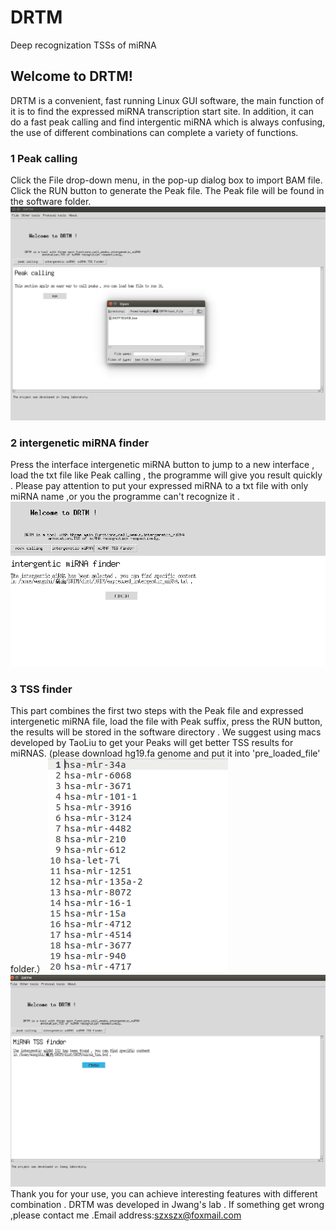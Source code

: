 # DRTM
Deep recognization TSSs of miRNA
## Welcome to DRTM! 
DRTM is a convenient, fast running Linux GUI software, the main function of it is to find the expressed miRNA transcription start site. In addition, it can do a fast peak calling and find intergentic miRNA which is always confusing, the use of different combinations can complete a variety of functions. 
### 1 Peak calling 
Click the File drop-down menu, in the pop-up dialog box to import BAM file. Click the RUN button to generate the Peak file. The Peak file will be found in the software folder. 
![1.png](./readme_images/1.png)
### 2 intergenetic miRNA finder 
Press the interface intergenetic miRNA button to jump to a new interface , load the txt file like Peak calling , the programme will give you result quickly . Please pay attention to put your expressed miRNA to a txt file with only miRNA name ,or you the programme can't recognize it .
![2.png](./readme_images/2.png)
### 3 TSS finder
This part combines the first two steps with the Peak file and expressed intergenetic miRNA file, load the file with Peak suffix, press the RUN button, the results will be stored in the software directory . We suggest using macs developed by TaoLiu to get your Peaks will get better TSS results for miRNAS. (please download hg19.fa genome and put it into 'pre_loaded_file' folder.）
![3.png](./readme_images/3.png)
![4.png](./readme_images/4.png)
Thank you for your use, you can achieve interesting features with different combination . DRTM was developed in Jwang's lab . 
If something get wrong ,please contact me .Email address:szxszx@foxmail.com
